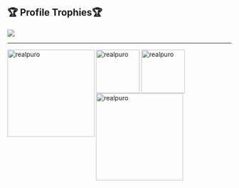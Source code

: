 <h2>🏆 Profile Trophies🏆</h2>
<img src="https://github-profile-trophy.vercel.app/?username=sharkowo&column=8&theme=darkhub&no-frame=true"/>

---

<div>
  <img height="196" align="left" src="https://github-readme-stats.vercel.app/api?username=sharkowo&show_icons=true&theme=github_dark&hide_border=true&include_all_commits=true" alt="realpuro"/>
  <img height="98" align="center" src="https://github-readme-stats.vercel.app/api/top-langs/?username=sharkowo&show_icons=true&theme=github_dark&hide_border=true&layout=compact" alt="realpuro"/>
  <img height="98" align="center" src="https://github-readme-stats.vercel.app/api/pin/?username=sharkowo&repo=PuroToolKit&show_icons=true&theme=github_dark&hide_border=true&locale=en&layout=compact" alt="realpuro"/>
  <img height="196" align="left" src="https://github-readme-streak-stats.herokuapp.com/?user=sharkowo&theme=github-dark-blue&hide_border=true" alt="realpuro" />
</div>

